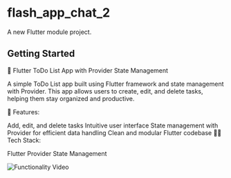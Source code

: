 # flash_app_chat_2

A new Flutter module project.

## Getting Started

📝 Flutter ToDo List App with Provider State Management

A simple ToDo List app built using Flutter framework and state management with Provider. This app allows users to create, edit, and delete tasks, helping them stay organized and productive.

🚀 Features:

Add, edit, and delete tasks
Intuitive user interface
State management with Provider for efficient data handling
Clean and modular Flutter codebase
👨‍💻 Tech Stack:

Flutter
Provider State Management

![Functionality Video](https://media.giphy.com/media/v1.Y2lkPTc5MGI3NjExZXA3cHdlMTVvazhkbGY3MjJwa3duc3N2NHE2ZGt4c3ZiMjM0OTR0bCZlcD12MV9pbnRlcm5hbF9naWZfYnlfaWQmY3Q9Zw/XpmrBlEnogOWDbx3qW/giphy.gif)

